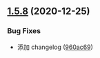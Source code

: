 ## [1.5.8](https://github.com/Darkhorse-Fraternity/combo/compare/v1.5.7...v1.5.8) (2020-12-25)

### Bug Fixes

- 添加 changelog ([960ac69](https://github.com/Darkhorse-Fraternity/combo/commit/960ac69dd00ccc40c690c38b22b6e2974866351e))
